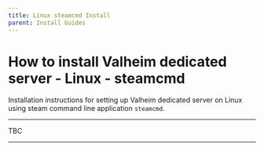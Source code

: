 ```yaml
---
title: Linux steamcmd Install
parent: Install Guides
---
```

# How to install Valheim dedicated server - Linux - steamcmd

Installation instructions for setting up Valheim dedicated server on Linux using steam command line application `steamcmd`.

---

TBC

---
